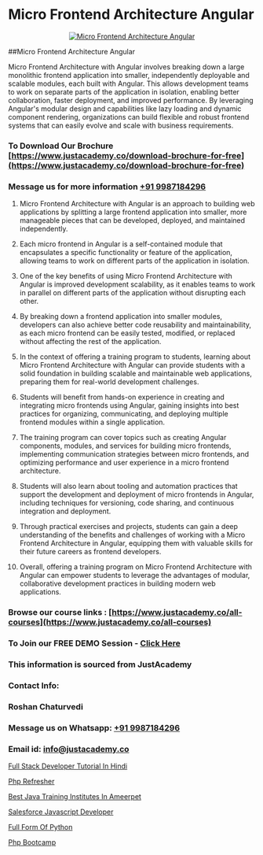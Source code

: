 # Micro Frontend Architecture Angular

<p align="center">
  <a href="https://justacademy.co/course-detail/angular-training">
    <img src="https://justacademy.co/storage2/course_image/1676637041_course_image.webp" alt="Micro Frontend Architecture Angular">
  </a>
</p>
##Micro Frontend Architecture Angular

Micro Frontend Architecture with Angular involves breaking down a large monolithic frontend application into smaller, independently deployable and scalable modules, each built with Angular. This allows development teams to work on separate parts of the application in isolation, enabling better collaboration, faster deployment, and improved performance. By leveraging Angular's modular design and capabilities like lazy loading and dynamic component rendering, organizations can build flexible and robust frontend systems that can easily evolve and scale with business requirements.
### To Download Our Brochure [https://www.justacademy.co/download-brochure-for-free](https://www.justacademy.co/download-brochure-for-free)
### Message us for more information [+91 9987184296](https://api.whatsapp.com/send?phone=919987184296)
1) Micro Frontend Architecture with Angular is an approach to building web applications by splitting a large frontend application into smaller, more manageable pieces that can be developed, deployed, and maintained independently.

2) Each micro frontend in Angular is a self-contained module that encapsulates a specific functionality or feature of the application, allowing teams to work on different parts of the application in isolation.

3) One of the key benefits of using Micro Frontend Architecture with Angular is improved development scalability, as it enables teams to work in parallel on different parts of the application without disrupting each other.

4) By breaking down a frontend application into smaller modules, developers can also achieve better code reusability and maintainability, as each micro frontend can be easily tested, modified, or replaced without affecting the rest of the application.

5) In the context of offering a training program to students, learning about Micro Frontend Architecture with Angular can provide students with a solid foundation in building scalable and maintainable web applications, preparing them for real-world development challenges.

6) Students will benefit from hands-on experience in creating and integrating micro frontends using Angular, gaining insights into best practices for organizing, communicating, and deploying multiple frontend modules within a single application.

7) The training program can cover topics such as creating Angular components, modules, and services for building micro frontends, implementing communication strategies between micro frontends, and optimizing performance and user experience in a micro frontend architecture.

8) Students will also learn about tooling and automation practices that support the development and deployment of micro frontends in Angular, including techniques for versioning, code sharing, and continuous integration and deployment.

9) Through practical exercises and projects, students can gain a deep understanding of the benefits and challenges of working with a Micro Frontend Architecture in Angular, equipping them with valuable skills for their future careers as frontend developers.

10) Overall, offering a training program on Micro Frontend Architecture with Angular can empower students to leverage the advantages of modular, collaborative development practices in building modern web applications.

### Browse our course links : [https://www.justacademy.co/all-courses](https://www.justacademy.co/all-courses) 
### To Join our FREE DEMO Session - [Click Here](https://www.justacademy.co/register-for-course-demo)


### This information is sourced from JustAcademy
### Contact Info:
### Roshan Chaturvedi
### Message us on Whatsapp: [+91 9987184296](https://api.whatsapp.com/send?phone=919987184296)
### Email id: [info@justacademy.co](mailto:info@justacademy.co)
                
[Full Stack Developer Tutorial In Hindi](https://www.linkedin.com/pulse/full-stack-developer-tutorial-hindi-software-training-mountain-view-srpuc/)

[Php Refresher](https://www.linkedin.com/pulse/php-refresher-justacademy-berlin-pzaae?trackingId=P3XbvMa9Fy%2FQ3iTSHZPEcg%3D%3D&lipi=urn%3Ali%3Apage%3Ad_flagship3_company_admin%3BWtIq9U3gRByMpXlbn9mh%2Bw%3D%3D)

[Best Java Training Institutes In Ameerpet](https://medium.com/@namusn/best-java-training-institutes-in-ameerpet-f8c93dfcc833)

[Salesforce Javascript Developer](https://medium.com/@surajvaishnav5015/salesforce-javascript-developer-7fea1d09a4e9)

[Full Form Of Python](https://justacademyin.github.io/justacademy/full-form-of-python)

[Php Bootcamp](https://justacademyin.github.io/justacademy/php-bootcamp)

